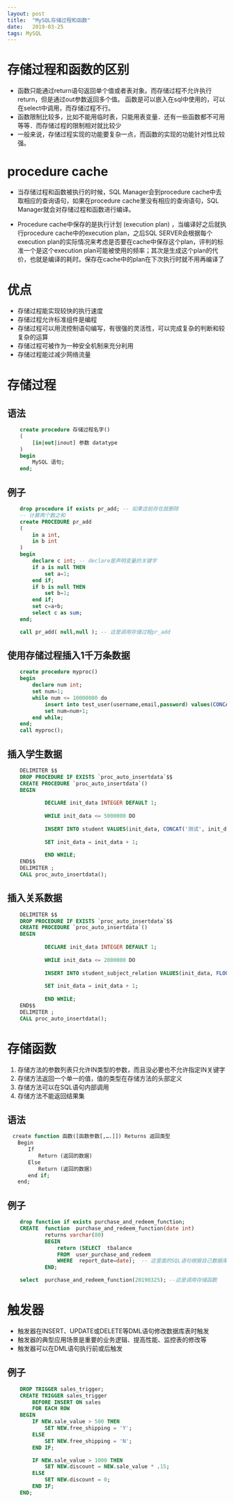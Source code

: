 ```yaml
---
layout: post
title:  "MySQL存储过程和函数"
date:   2019-03-25
tags: MySQL
---
```


# 存储过程和函数的区别
- 函数只能通过return语句返回单个值或者表对象。而存储过程不允许执行return，但是通过out参数返回多个值。 函数是可以嵌入在sql中使用的，可以在select中调用，而存储过程不行。
- 函数限制比较多，比如不能用临时表，只能用表变量．还有一些函数都不可用等等．而存储过程的限制相对就比较少
- 一般来说，存储过程实现的功能要复杂一点，而函数的实现的功能针对性比较强。

# procedure cache
- 当存储过程和函数被执行的时候，SQL Manager会到procedure cache中去取相应的查询语句，如果在procedure cache里没有相应的查询语句，SQL Manager就会对存储过程和函数进行编译。

- Procedure cache中保存的是执行计划 (execution plan) ，当编译好之后就执行procedure cache中的execution plan，之后SQL SERVER会根据每个execution plan的实际情况来考虑是否要在cache中保存这个plan，评判的标准一个是这个execution plan可能被使用的频率；其次是生成这个plan的代价，也就是编译的耗时。保存在cache中的plan在下次执行时就不用再编译了

# 优点
- 存储过程能实现较快的执行速度
- 存储过程允许标准组件是编程
- 存储过程可以用流控制语句编写，有很强的灵活性，可以完成复杂的判断和较复杂的运算
- 存储过程可被作为一种安全机制来充分利用
- 存储过程能过减少网络流量

# 存储过程
## 语法
```sql
    create procedure 存储过程名字() 
    ( 
        [in|out|inout] 参数 datatype 
    ) 
    begin 
        MySQL 语句; 
    end; 
```

## 例子
```sql
    drop procedure if exists pr_add; -- 如果这前存在就删除
    -- 计算两个数之和
    create PROCEDURE pr_add
    (
        in a int,
        in b int
    )
    begin
        declare c int; -- declare是声明变量的关键字
        if a is null THEN
            set a=1;
        end if;
        if b is null THEN  
            set b=1;
        end if;
        set c=a+b;
        select c as sum;
    end;

    call pr_add( null,null ); -- 这是调用存储过程pr_add
```
## 使用存储过程插入1千万条数据
```sql
    create procedure myproc()
    begin   
        declare num int;   
        set num=1;   
        while num <= 10000000 do   
            insert into test_user(username,email,password) values(CONCAT('username_',num), CONCAT(num ,'@qq.com'), MD5(num));   
            set num=num+1;  
        end while;  
    end;
    call myproc();
```

## 插入学生数据
```sql
    DELIMITER $$
    DROP PROCEDURE IF EXISTS `proc_auto_insertdata`$$
    CREATE PROCEDURE `proc_auto_insertdata`()
    BEGIN
            
            DECLARE init_data INTEGER DEFAULT 1;
        
            WHILE init_data <= 5000000 DO 
            
            INSERT INTO student VALUES(init_data, CONCAT('测试', init_data), 1);
            
            SET init_data = init_data + 1;
            
            END WHILE; 
    END$$
    DELIMITER ;
    CALL proc_auto_insertdata();
```

## 插入关系数据
```sql
    DELIMITER $$
    DROP PROCEDURE IF EXISTS `proc_auto_insertdata`$$
    CREATE PROCEDURE `proc_auto_insertdata`()
    BEGIN
            
            DECLARE init_data INTEGER DEFAULT 1;
        
            WHILE init_data <= 2000000 DO 
            
            INSERT INTO student_subject_relation VALUES(init_data, FLOOR(1 + (RAND() * 5000000)), FLOOR(1 + (RAND() * 3)), 1);
            
            SET init_data = init_data + 1;
            
            END WHILE; 
    END$$
    DELIMITER ;
    CALL proc_auto_insertdata();
```


# 存储函数
1. 存储方法的参数列表只允许IN类型的参数，而且没必要也不允许指定IN关键字 
2. 存储方法返回一个单一的值，值的类型在存储方法的头部定义 
3. 存储方法可以在SQL语句内部调用 
4. 存储方法不能返回结果集 

## 语法
```sql
　create function 函数([函数参数[,….]]) Returns 返回类型
　　Begin
　　　　If
　　　　　　Return (返回的数据)
　　　　Else 
　　　　　　Return (返回的数据)
　　　　end if;
　　end;
```

## 例子
```sql
    drop function if exists purchase_and_redeem_function;
    CREATE  function  purchase_and_redeem_function(date int)  
            returns varchar(80)
            BEGIN  
                return (SELECT  tbalance    
                FROM  user_purchase_and_redeem  
                WHERE  report_date=date);  -- 这里面的SQL语句根据自己数据库表编写   
            END;

    select  purchase_and_redeem_function(20190325); --这是调用存储函数
```

# 触发器 
- 触发器在INSERT、UPDATE或DELETE等DML语句修改数据库表时触发 
- 触发器的典型应用场景是重要的业务逻辑、提高性能、监控表的修改等 
- 触发器可以在DML语句执行前或后触发
## 例子
```sql
    DROP TRIGGER sales_trigger;
    CREATE TRIGGER sales_trigger   
        BEFORE INSERT ON sales   
        FOR EACH ROW   
    BEGIN   
        IF NEW.sale_value > 500 THEN   
            SET NEW.free_shipping = 'Y';   
        ELSE   
            SET NEW.free_shipping = 'N';   
        END IF;   

        IF NEW.sale_value > 1000 THEN   
            SET NEW.discount = NEW.sale_value * .15;   
        ELSE   
            SET NEW.discount = 0;   
        END IF;   
    END;   
```